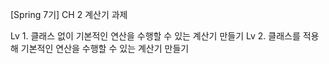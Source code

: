 [Spring 7기] CH 2 계산기 과제

Lv 1. 클래스 없이 기본적인 연산을 수행할 수 있는 계산기 만들기
Lv 2. 클래스를 적용해 기본적인 연산을 수행할 수 있는 계산기 만들기
